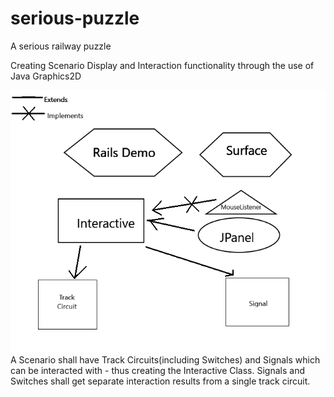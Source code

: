 # serious-puzzle
A serious railway puzzle
<p>Creating Scenario Display and Interaction functionality through the use of Java Graphics2D</p>
<img src="Scenario-building-classes-overview.png" />
A Scenario shall have Track Circuits(including Switches) and Signals which can be interacted with - thus creating the Interactive Class.
Signals and Switches shall get separate interaction results from a single track circuit.
